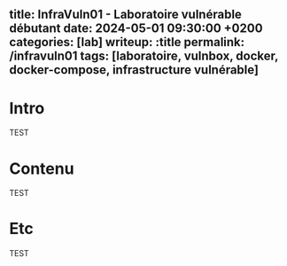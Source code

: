 title: InfraVuln01 - Laboratoire vulnérable débutant
date: 2024-05-01 09:30:00 +0200
categories: [lab]
writeup: :title
permalink: /infravuln01
tags: [laboratoire, vulnbox, docker, docker-compose, infrastructure vulnérable]
---


# Intro

TEST

# Contenu

TEST


# Etc

TEST